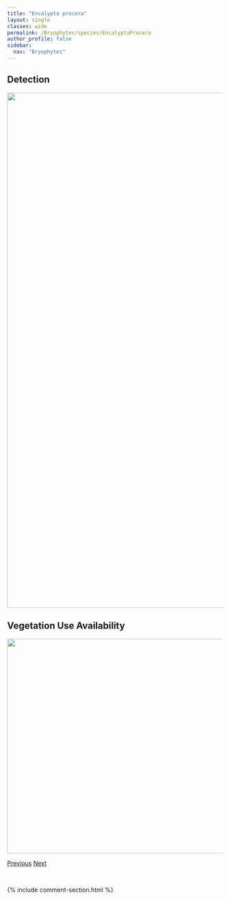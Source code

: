 ```yaml
---
title: "Encalypta procera"
layout: single
classes: wide
permalink: /Bryophytes/species/EncalyptaProcera
author_profile: false
sidebar:
  nav: "Bryophytes"
---
```


<h2>Detection</h2>

<a href="https://drive.google.com/uc?export=view&id=1h6dq52OVqKn1X4DomeIZRnZpEsJPLJc9">
<img src="https://drive.google.com/uc?export=view&id=1h6dq52OVqKn1X4DomeIZRnZpEsJPLJc9" height = "1200" width = "800">
</a>


<h2>Vegetation Use Availability</h2>

<a href="https://drive.google.com/uc?export=view&id=1IYSw4izbf9GFbBxHhbQuKS72BxR41DKj">
<img src="https://drive.google.com/uc?export=view&id=1IYSw4izbf9GFbBxHhbQuKS72BxR41DKj" height = "500" width = "1000">
</a>


<a href="/DevelopmentWebsite/Bryophytes/species/EncalyptaCiliata" class="pagination--pager" title="Encalypta ciliata">Previous</a> <a href="/DevelopmentWebsite/Bryophytes/species/EncalyptaRhaptocarpa" class="pagination--pager" title="Encalypta rhaptocarpa">Next</a>

<p>&nbsp;</p>

{% include comment-section.html %}
